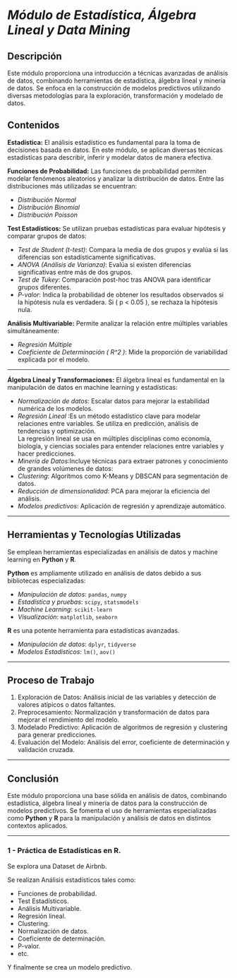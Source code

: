 # *Módulo de Estadística, Álgebra Lineal y Data Mining* 

## Descripción  
Este módulo proporciona una introducción a técnicas avanzadas de análisis de datos, combinando herramientas de estadística, álgebra lineal y minería de datos. Se enfoca en la construcción de modelos predictivos utilizando diversas metodologías para la exploración, transformación y modelado de datos.  

## Contenidos  

 **Estadística:**  El análisis estadístico es fundamental para la toma de decisiones basada en datos. En este módulo, se aplican diversas técnicas estadísticas para describir, inferir y modelar datos de manera efectiva.
  
**Funciones de Probabilidad:** Las funciones de probabilidad permiten modelar fenómenos aleatorios y analizar la distribución de datos. Entre las distribuciones más utilizadas se encuentran:  
- *Distribución Normal* 
- *Distribución Binomial*  
- *Distribución Poisson*

**Test Estadísticos:** Se utilizan pruebas estadísticas para evaluar hipótesis y comparar grupos de datos:  
- *Test de Student (t-test)*: Compara la media de dos grupos y evalúa si las diferencias son estadísticamente significativas.  
 - *ANOVA (Análisis de Varianza)*: Evalúa si existen diferencias significativas entre más de dos grupos.  
- *Test de Tukey*: Comparación post-hoc tras ANOVA para identificar grupos diferentes.  
- *P-valor*: Indica la probabilidad de obtener los resultados observados si la hipótesis nula es verdadera. Si \( p < 0.05 \), se rechaza la hipótesis nula.  

**Análisis Multivariable:** Permite analizar la relación entre múltiples variables simultáneamente:  
- *Regresión Múltiple*  
- *Coeficiente de Determinación \( R^2 \)*: Mide la proporción de variabilidad explicada por el modelo.  

---

**Álgebra Lineal y Transformaciones:** El álgebra lineal es fundamental en la manipulación de datos en machine learning y estadísticas:  
- *Normalización de datos*:  Escalar datos para mejorar la estabilidad numérica de los modelos. 
- *Regresión Lineal* :Es un método estadístico clave para modelar relaciones entre variables. Se utiliza en predicción, análisis de tendencias y optimización.  
La regresión lineal se usa en múltiples disciplinas como economía, biología, y ciencias sociales para entender relaciones entre variables y hacer predicciones.
- *Minería de Datos*:Incluye técnicas para extraer patrones y conocimiento de grandes volúmenes de datos:  
- *Clustering*: Algoritmos como K-Means y DBSCAN para segmentación de datos.  
- *Reducción de dimensionalidad*: PCA para mejorar la eficiencia del análisis.  
- *Modelos predictivos*: Aplicación de regresión y aprendizaje automático.  
--- 

## Herramientas y Tecnologías Utilizadas  
Se emplean herramientas especializadas en análisis de datos y machine learning en **Python** y **R**.  

**Python** es ampliamente utilizado en análisis de datos debido a sus bibliotecas especializadas: 
- *Manipulación de datos*: `pandas`, `numpy`  
- *Estadística y pruebas*: `scipy`, `statsmodels`  
- *Machine Learning*: `scikit-learn`  
- *Visualización*: `matplotlib`, `seaborn`

**R** es una potente herramienta para estadísticas avanzadas.  
- *Manipulación de datos*: `dplyr`, `tidyverse`
- *Modelos Estadisticos:*  `lm()`, `aov()`
---
  
## Proceso de Trabajo  
1. Exploración de Datos: Análisis inicial de las variables y detección de valores atípicos o datos faltantes.
2. Preprocesamiento: Normalización y transformación de datos para mejorar el rendimiento del modelo.
3. Modelado Predictivo: Aplicación de algoritmos de regresión y clustering para generar predicciones.
4. Evaluación del Modelo: Análisis del error, coeficiente de determinación y validación cruzada.

---

## Conclusión  
Este módulo proporciona una base sólida en análisis de datos, combinando estadística, álgebra lineal y minería de datos para la construcción de modelos predictivos. Se fomenta el uso de herramientas especializadas como **Python** y **R** para la manipulación y análisis de datos en distintos contextos aplicados.

 ---


<h3>1 - Práctica de Estadísticas en R.</h1>
    <p>Se explora una Dataset de Airbnb.</p>
    <p>Se realizan Análisis estadísticos tales como:</p>
    <ul>
        <li>Funciones de probabilidad.</li>
        <li>Test Estadísticos.</li>
        <li>Análisis Multivariable.</li>
        <li>Regresión lineal.</li>
        <li>Clustering.</li>
        <li>Normalización de datos.</li>
        <li>Coeficiente de determinación.</li>
        <li>P-valor.</li>
        <li>etc.</li>
    </ul>
    <p>Y finalmente se crea un modelo predictivo.</p>
   
    

